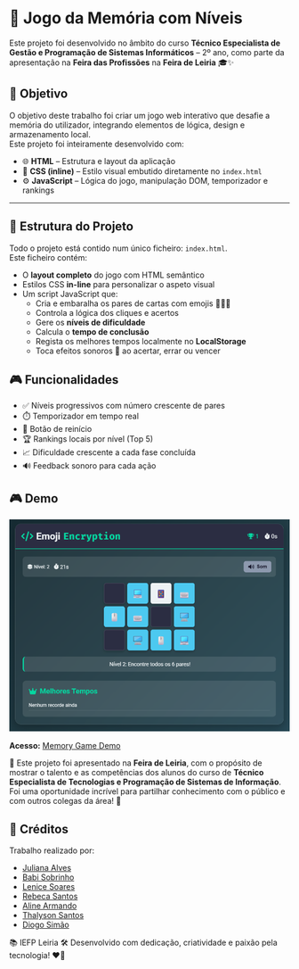 # 🧠 Jogo da Memória com Níveis

Este projeto foi desenvolvido no âmbito do curso **Técnico Especialista de Gestão e Programação de Sistemas Informáticos** – 2º ano, como parte da apresentação na **Feira das Profissões** na **Feira de Leiria** 🎓✨

## 🎯 Objetivo

O objetivo deste trabalho foi criar um jogo web interativo que desafie a memória do utilizador, integrando elementos de lógica, design e armazenamento local.  
Este projeto foi inteiramente desenvolvido com:

- 🌐 **HTML** – Estrutura e layout da aplicação  
- 🎨 **CSS (inline)** – Estilo visual embutido diretamente no `index.html`  
- ⚙️ **JavaScript** – Lógica do jogo, manipulação DOM, temporizador e rankings

---

## 🧱 Estrutura do Projeto

Todo o projeto está contido num único ficheiro: `index.html`.  
Este ficheiro contém:

- O **layout completo** do jogo com HTML semântico
- Estilos CSS **in-line** para personalizar o aspeto visual
- Um script JavaScript que:
  - Cria e embaralha os pares de cartas com emojis 🐶🐱🐭
  - Controla a lógica dos cliques e acertos
  - Gere os **níveis de dificuldade**
  - Calcula o **tempo de conclusão**
  - Regista os melhores tempos localmente no **LocalStorage**
  - Toca efeitos sonoros 🎵 ao acertar, errar ou vencer

## 🎮 Funcionalidades

- ✅ Níveis progressivos com número crescente de pares
- ⏱️ Temporizador em tempo real
- 🔁 Botão de reinício
- 🏆 Rankings locais por nível (Top 5)
- 📈 Dificuldade crescente a cada fase concluída
- 🔊 Feedback sonoro para cada ação

## 🎮 Demo

<p align="center">
  <img src="demo.png" alt="Demonstração do Jogo da Memória">
</p>

**Acesso:** [Memory Game Demo](https://julyduds.github.io/memory_game/)

📍 Este projeto foi apresentado na **Feira de Leiria**, com o propósito de mostrar o talento e as competências dos alunos do curso de **Técnico Especialista de Tecnologias e Programação de Sistemas de Informação**. Foi uma oportunidade incrível para partilhar conhecimento com o público e com outros colegas da área! 🙌

## 👤 Créditos

Trabalho realizado por:
- [Juliana Alves](https://github.com/JulyDuds)
- [Babi Sobrinho](https://github.com/babisobrinho)
- [Lenice Soares](https://github.com/lenicesoaares)
- [Rebeca Santos](https://github.com/RebecaSantosb)
- [Aline Armando](https://github.com/kiamy6)
- [Thalyson Santos](https://github.com/taysoic)
- [Diogo Simão](https://github.com/ritmico1)

📚 IEFP Leiria
🛠️ Desenvolvido com dedicação, criatividade e paixão pela tecnologia! ❤️‍🔥
